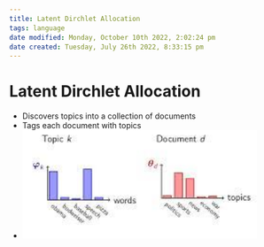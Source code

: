 ```yaml
---
title: Latent Dirchlet Allocation
tags: language
date modified: Monday, October 10th 2022, 2:02:24 pm
date created: Tuesday, July 26th 2022, 8:33:15 pm
---
```


# Latent Dirchlet Allocation
- Discovers topics into a collection of documents
- Tags each document with topics
- ![im](images/Pasted%20image%2020220506185317.png)

